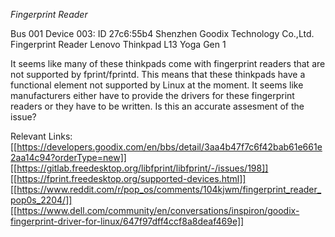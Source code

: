 *Fingerprint Reader*

Bus 001 Device 003: ID 27c6:55b4 Shenzhen Goodix Technology Co.,Ltd. Fingerprint Reader
Lenovo Thinkpad L13 Yoga Gen 1

It seems like many of these thinkpads come with fingerprint readers that are not supported by fprint/fprintd.
This means that these thinkpads have a functional element not supported by Linux at the moment.
It seems like manufacturers either have to provide the drivers for these fingerprint readers or they have to be written.
Is this an accurate assesment of the issue?

Relevant Links:
[[https://developers.goodix.com/en/bbs/detail/3aa4b47f7c6f42bab61e661e2aa14c94?orderType=new]]
[[https://gitlab.freedesktop.org/libfprint/libfprint/-/issues/198]]
[[https://fprint.freedesktop.org/supported-devices.html]]
[[https://www.reddit.com/r/pop_os/comments/104kjwm/fingerprint_reader_pop0s_2204/]]
[[https://www.dell.com/community/en/conversations/inspiron/goodix-fingerprint-driver-for-linux/647f97dff4ccf8a8deaf469e]]
